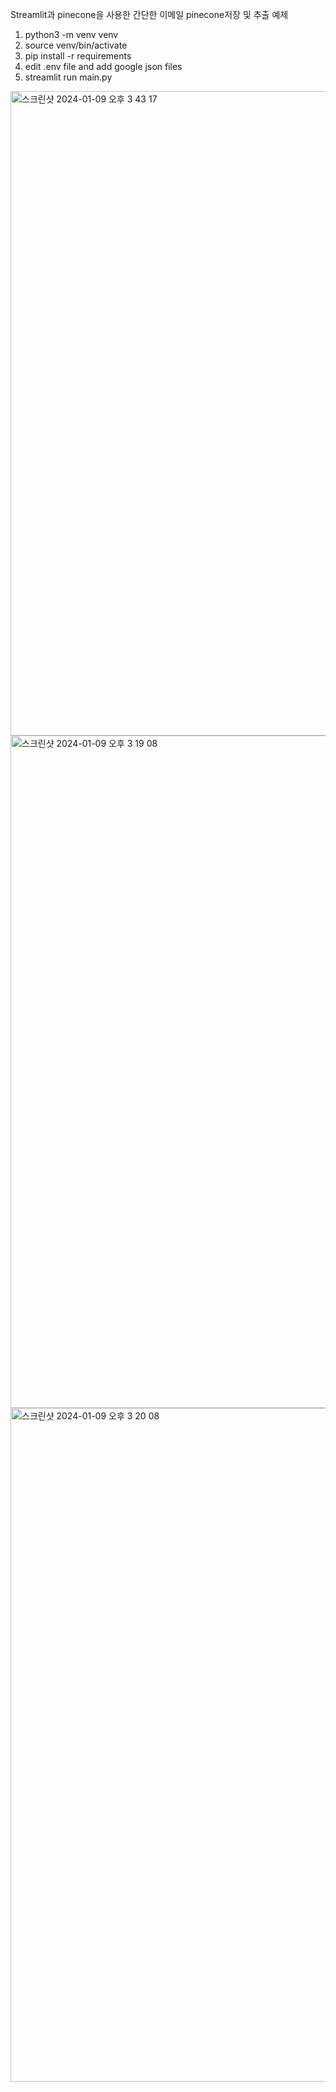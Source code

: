 Streamlit과 pinecone을 사용한 간단한 이메일 pinecone저장 및 추출 예제

1. python3 -m venv venv
2. source venv/bin/activate
3. pip install -r requirements
4. edit .env file and add google json files
5. streamlit run main.py  
 
<img width="1031" alt="스크린샷 2024-01-09 오후 3 43 17" src="https://github.com/mathminds-sd/pinecone-gmail/assets/80108373/4d04a126-6634-4966-ba48-8b43953ef841">
<img width="1076" alt="스크린샷 2024-01-09 오후 3 19 08" src="https://github.com/mathminds-sd/pinecone-gmail/assets/80108373/b7ac2053-2b02-4761-a051-6b67090e0a60">
<img width="1078" alt="스크린샷 2024-01-09 오후 3 20 08" src="https://github.com/mathminds-sd/pinecone-gmail/assets/80108373/ce0afe9f-bc07-4862-8cb2-7166adf6e8ad">

